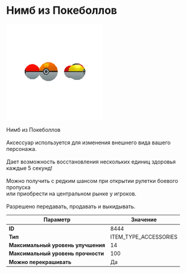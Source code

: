 # Нимб из Покеболлов

![Item Image](../img/8444.webp?raw=true)

Нимб из Покеболлов<br><br>Аксессуар используется для изменения внешнего вида вашего персонажа.<br><br>Дает возможность восстановления нескольких единиц здоровья каждые 5 секунд!<br><br>Можно получить с редким шансом при открытии рулетки боевого пропуска<br>или приобрести на центральном рынке у игроков.<br><br>Разрешено передавать, продавать и выкидывать.


| Параметр | Значение |
|----------|----------|
| **ID** | 8444 |
| **Тип** | ITEM_TYPE_ACCESSORIES |
| **Максимальный уровень улучшения** | 14 |
| **Максимальный уровень прочности** | 100 |
| **Можно перекрашивать** | Да |


